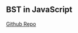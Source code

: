 ## BST in JavaScript
[Github Repo](https://github.com/seeker105/data_structures_and_algorithms/tree/recursive_strategy)
